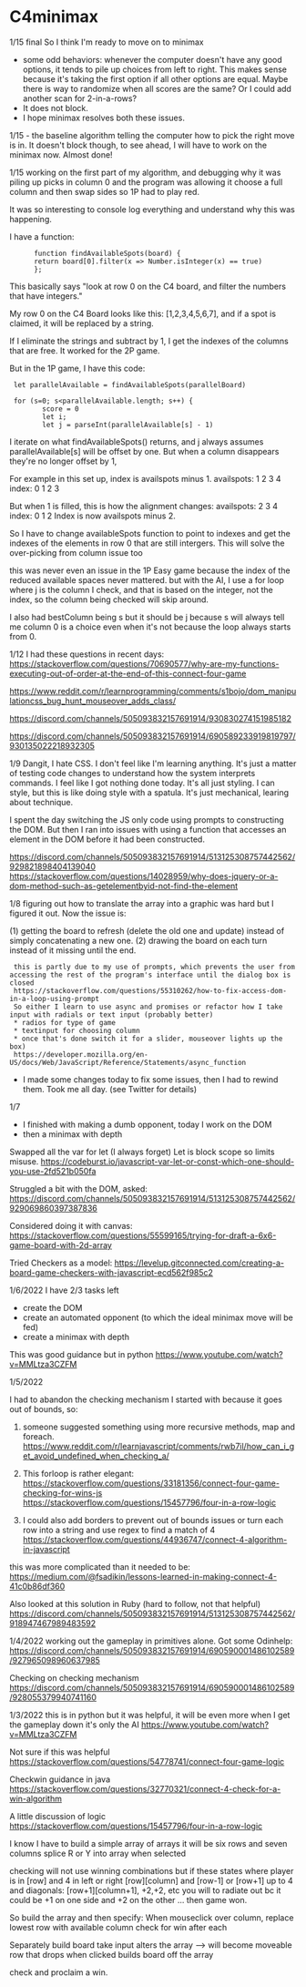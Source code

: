 # C4minimax

1/15 final
So I think I'm ready to move on to minimax
- some odd behaviors: whenever the computer doesn't have any good options, it tends to pile up choices from left to right. This makes sense because it's taking the first option if all other options are equal.
Maybe there is way to randomize when all scores are the same? Or I could add another scan for 2-in-a-rows?
- It does not block.
- I hope minimax resolves both these issues.

1/15 - the baseline algorithm telling the computer how to pick the right move is in. It doesn't block though, to see ahead, I will have to work on the minimax now. Almost done!

1/15 working on the first part of my algorithm, and debugging why it was piling up picks in column 0 and the program was allowing it choose a full column and then swap sides so 1P had to play red.

It was so interesting to console log everything and understand why this was happening. 

I have a function:

          function findAvailableSpots(board) {
          return board[0].filter(x => Number.isInteger(x) == true)
          };

This basically says "look at row 0 on the C4 board, and filter the numbers that have integers."

My row 0 on the C4 Board looks like this: [1,2,3,4,5,6,7], and if a spot is claimed, it will be replaced by a string.

If I eliminate the strings and subtract by 1, I get the indexes of the columns that are free. It worked for the 2P game.

But in the 1P game, I have this code:

     let parallelAvailable = findAvailableSpots(parallelBoard)

     for (s=0; s<parallelAvailable.length; s++) {
            score = 0
            let i;
            let j = parseInt(parallelAvailable[s] - 1)

I iterate on what findAvailableSpots() returns, and j always assumes parallelAvailable[s] will be offset by one. But when a column disappears they're no longer offset by 1,

For example in this set up, index is availspots minus 1.
     availspots: 1 2 3 4
     index:      0 1 2 3

But when 1 is filled, this is how the alignment changes:
     availspots: 2 3 4
     index:      0 1 2
Index is now availspots minus 2.

So I have to change availableSpots function to point to indexes and get the indexes of the elements in row 0 that are still intergers. This will solve the over-picking from column issue too

this was never even an issue in the 1P Easy game because the index of the reduced available spaces never mattered. but with the AI, I use a for loop where j is the column I check, and that is based on the integer, not the index, so the column being checked will skip around.

I also had bestColumn being s but it should be j because s will always tell me column 0 is a choice even when it's not because the loop always starts from 0.


1/12
I had these questions in recent days:
https://stackoverflow.com/questions/70690577/why-are-my-functions-executing-out-of-order-at-the-end-of-this-connect-four-game

https://www.reddit.com/r/learnprogramming/comments/s1bojo/dom_manipulationcss_bug_hunt_mouseover_adds_class/

https://discord.com/channels/505093832157691914/930830274151985182

https://discord.com/channels/505093832157691914/690589233919819797/930135022218932305


1/9 
Dangit, I hate CSS. I don't feel like I'm learning anything. It's just a matter of testing code changes to understand how the system interprets commands. I feel like I got nothing done today. It's all just styling. I can style, but this is like doing style with a spatula. It's just mechanical, learing about technique.

I spent the day switching the JS only code using prompts to constructing the DOM. But then I ran into issues with using a function that accesses an element in the DOM before it had been constructed.

https://discord.com/channels/505093832157691914/513125308757442562/929821898404139040
https://stackoverflow.com/questions/14028959/why-does-jquery-or-a-dom-method-such-as-getelementbyid-not-find-the-element


1/8
figuring out how to translate the array into a graphic was hard but I figured it out.
Now the issue is:

(1) getting the board to refresh (delete the old one and update) instead of simply concatenating a new one.
(2) drawing the board on each turn instead of it missing until the end.

     this is partly due to my use of prompts, which prevents the user from accessing the rest of the program's interface until the dialog box is closed
     https://stackoverflow.com/questions/55310262/how-to-fix-access-dom-in-a-loop-using-prompt
     So either I learn to use async and promises or refactor how I take input with radials or text input (probably better)
     * radios for type of game
     * textinput for choosing column 
     * once that's done switch it for a slider, mouseover lights up the box)
     https://developer.mozilla.org/en-US/docs/Web/JavaScript/Reference/Statements/async_function

* I made some changes today to fix some issues, then I had to rewind them. Took me all day. (see Twitter for details)

1/7
- I finished with making a dumb opponent, today I work on the DOM
- then a minimax with depth

Swapped all the var for let (I always forget) Let is block scope so limits misuse.
https://codeburst.io/javascript-var-let-or-const-which-one-should-you-use-2fd521b050fa

Struggled a bit with the DOM, asked:
https://discord.com/channels/505093832157691914/513125308757442562/929069860397387836

Considered doing it with canvas:
https://stackoverflow.com/questions/55599165/trying-for-draft-a-6x6-game-board-with-2d-array

Tried Checkers as a model:
https://levelup.gitconnected.com/creating-a-board-game-checkers-with-javascript-ecd562f985c2


1/6/2022
I have 2/3 tasks left
- create the DOM
- create an automated opponent (to which the ideal minimax move will be fed)
- create a minimax with depth

This was good guidance but in python
https://www.youtube.com/watch?v=MMLtza3CZFM


1/5/2022

I had to abandon the checking mechanism I started with because it goes out of bounds, so:

1) someone suggested something using more recursive methods, map and foreach.
https://www.reddit.com/r/learnjavascript/comments/rwb7il/how_can_i_get_avoid_undefined_when_checking_a/

2) This forloop is rather elegant:
https://stackoverflow.com/questions/33181356/connect-four-game-checking-for-wins-js
https://stackoverflow.com/questions/15457796/four-in-a-row-logic

3) I could also add borders to prevent out of bounds issues
or turn each row into a string and use regex to find a match of 4
https://stackoverflow.com/questions/44936747/connect-4-algorithm-in-javascript

this was more complicated than it needed to be:
https://medium.com/@fsadikin/lessons-learned-in-making-connect-4-41c0b86df360

Also looked at this solution in Ruby (hard to follow, not that helpful)
https://discord.com/channels/505093832157691914/513125308757442562/918947467989483592


1/4/2022
working out the gameplay in primitives alone. Got some Odinhelp:
https://discord.com/channels/505093832157691914/690590001486102589/927965098960637985

Checking on checking mechanism
https://discord.com/channels/505093832157691914/690590001486102589/928055379940741160


1/3/2022
this is in python but it was helpful, it will be even more when I get the gameplay down
it's only the AI
https://www.youtube.com/watch?v=MMLtza3CZFM

Not sure if this was helpful
https://stackoverflow.com/questions/54778741/connect-four-game-logic

Checkwin guidance in java
https://stackoverflow.com/questions/32770321/connect-4-check-for-a-win-algorithm

A little discussion of logic
https://stackoverflow.com/questions/15457796/four-in-a-row-logic


I know I have to build a simple array of arrays
it will be six rows and seven columns
splice R or Y into array when selected

checking will not use winning combinations but if these states where player is in
[row] and 4 in left or right
[row][column] and [row-1] or [row+1] up to 4
and diagonals: [row+1][column+1], +2,+2, etc 
you will to radiate out bc it could be +1 on one side and +2 on the other
... then game won.

So build the array and then specify:
When mouseclick over column, replace lowest row with available column
check for win after each

Separately build board 
take input
alters the array
--> will become moveable row that drops when clicked
builds board off the array

check and proclaim a win.
